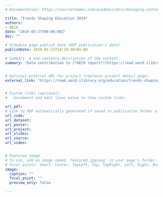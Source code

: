 ```yaml
---
# Documentation: https://sourcethemes.com/academic/docs/managing-content/

title: "Trends Shaping Education 2019"
authors: 
- OECD
date: "2019-03-27T00:00:00Z"
doi: ""

# Schedule page publish date (NOT publication's date).
publishDate: 2019-01-21T18:19:30+01:00

# Summary. A one-sentence description of the content.
summary: "Data contribution to [*OECD report*](https://read.oecd-ilibrary.org/education/trends-shaping-education-2019/public-matters_trends_edu-2019-5-en#page8)"


# Optional external URL for project (replaces project detail page).
external_link: "https://read.oecd-ilibrary.org/education/trends-shaping-education-2019/public-matters_trends_edu-2019-5-en#page8"


# Custom links (optional).
#   Uncomment and edit lines below to show custom links.

url_pdf: 
# Link to PDF automatically generated if saved in publication folder with same name as folder
url_code: 
url_dataset:
url_poster:
url_project:
url_slides:
url_source:
url_video:


# Featured image
# To use, add an image named `featured.jpg/png` to your page's folder. 
# Focal points: Smart, Center, TopLeft, Top, TopRight, Left, Right, BottomLeft, Bottom, BottomRight.
image:
  caption: ""
  focal_point: ""
  preview_only: false

---
```


